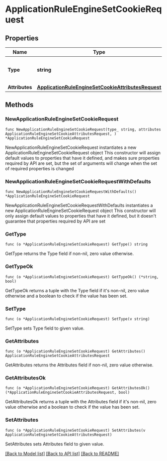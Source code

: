 # ApplicationRuleEngineSetCookieRequest

## Properties

Name | Type | Description | Notes
------------ | ------------- | ------------- | -------------
**Type** | **string** | * &#x60;set_cookie&#x60; - set_cookie | 
**Attributes** | [**ApplicationRuleEngineSetCookieAttributesRequest**](ApplicationRuleEngineSetCookieAttributesRequest.md) |  | 

## Methods

### NewApplicationRuleEngineSetCookieRequest

`func NewApplicationRuleEngineSetCookieRequest(type_ string, attributes ApplicationRuleEngineSetCookieAttributesRequest, ) *ApplicationRuleEngineSetCookieRequest`

NewApplicationRuleEngineSetCookieRequest instantiates a new ApplicationRuleEngineSetCookieRequest object
This constructor will assign default values to properties that have it defined,
and makes sure properties required by API are set, but the set of arguments
will change when the set of required properties is changed

### NewApplicationRuleEngineSetCookieRequestWithDefaults

`func NewApplicationRuleEngineSetCookieRequestWithDefaults() *ApplicationRuleEngineSetCookieRequest`

NewApplicationRuleEngineSetCookieRequestWithDefaults instantiates a new ApplicationRuleEngineSetCookieRequest object
This constructor will only assign default values to properties that have it defined,
but it doesn't guarantee that properties required by API are set

### GetType

`func (o *ApplicationRuleEngineSetCookieRequest) GetType() string`

GetType returns the Type field if non-nil, zero value otherwise.

### GetTypeOk

`func (o *ApplicationRuleEngineSetCookieRequest) GetTypeOk() (*string, bool)`

GetTypeOk returns a tuple with the Type field if it's non-nil, zero value otherwise
and a boolean to check if the value has been set.

### SetType

`func (o *ApplicationRuleEngineSetCookieRequest) SetType(v string)`

SetType sets Type field to given value.


### GetAttributes

`func (o *ApplicationRuleEngineSetCookieRequest) GetAttributes() ApplicationRuleEngineSetCookieAttributesRequest`

GetAttributes returns the Attributes field if non-nil, zero value otherwise.

### GetAttributesOk

`func (o *ApplicationRuleEngineSetCookieRequest) GetAttributesOk() (*ApplicationRuleEngineSetCookieAttributesRequest, bool)`

GetAttributesOk returns a tuple with the Attributes field if it's non-nil, zero value otherwise
and a boolean to check if the value has been set.

### SetAttributes

`func (o *ApplicationRuleEngineSetCookieRequest) SetAttributes(v ApplicationRuleEngineSetCookieAttributesRequest)`

SetAttributes sets Attributes field to given value.



[[Back to Model list]](../README.md#documentation-for-models) [[Back to API list]](../README.md#documentation-for-api-endpoints) [[Back to README]](../README.md)


